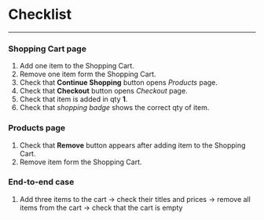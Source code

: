 # Checklist

---
### Shopping Cart page

1. Add one item to the Shopping Cart. </br>
2. Remove one item form the Shopping Cart. </br>
3. Check that **Continue Shopping** button opens *Products* page. </br>
4. Check that **Checkout** button opens *Checkout* page.</br>
5. Check that item is added in qty **1**.</br>
6. Check that *shopping badge* shows the correct qty of item.

### Products page
1. Check that **Remove** button appears after adding item to the Shopping Cart.</br>
2. Remove item form the Shopping Cart.</br>

### End-to-end case
1.  Add three items to the cart -> check their titles and prices -> remove all items from the cart -> check that the 
cart is empty<br/>
